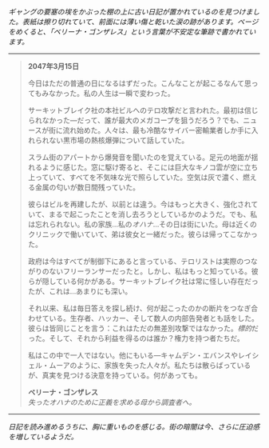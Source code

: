 _ギャングの要塞の埃をかぶった棚の上に古い日記が置かれているのを見つけました。表紙は擦り切れていて、前面には薄い傷と乾いた涙の跡があります。ページをめくると、「ベリーナ・ゴンザレス」という言葉が不安定な筆跡で書かれています。_

---

> **2047年3月15日**
>
> 今日はただの普通の日になるはずだった。こんなことが起こるなんて思ってもみなかった。私の人生は一瞬で変わった。
>
> サーキットブレイク社の本社ビルへのテロ攻撃だと言われた。最初は信じられなかった—だって、誰が最大のメガコープを狙うだろう？でも、ニュースが街に流れ始めた。人々は、最も冷酷なサイバー密輸業者しか手に入れられない黒市場の熱核爆弾について話していた。
>
> スラム街のアパートから爆発音を聞いたのを覚えている。足元の地面が揺れるように感じた。窓に駆け寄ると、そこには巨大なキノコ雲が空に立ち上っていて、すべてを不気味な光で照らしていた。空気は灰で濃く、燃える金属の匂いが数日間残っていた。
>
> 彼らはビルを再建したが、以前とは違う。今はもっと大きく、強化されていて、まるで起こったことを消し去ろうとしているかのようだ。でも、私は忘れられない。私の家族…私の*オハナ*…その日は街にいた。母は近くのクリニックで働いていて、弟は彼女と一緒だった。彼らは帰ってこなかった。
>
> 政府は今はすべてが制御下にあると言っている、テロリストは実際のつながりのないフリーランサーだったと。しかし、私はもっと知っている。彼らが隠している何かがある。サーキットブレイク社は常に怪しい存在だったが、これは…あまりにも深い。
>
> それ以来、私は毎日答えを探し続け、何が起こったのかの断片をつなぎ合わせている。生存者、ハッカー、そして数人の内部告発者とも話をした。彼らは皆同じことを言う：これはただの無差別攻撃ではなかった。*標的*だった。そして、それから利益を得るのは誰か？権力を持つ者たちだ。
>
> 私はこの中で一人ではない。他にもいる—キャムデン・エバンスやレイシェル・ムーアのように、家族を失った人々が。私たちは散らばっているが、真実を見つける決意を持っている。何があっても。
>
> **ベリーナ・ゴンザレス**  
> _失ったオハナのために正義を求める母から調査者へ。_

---

_日記を読み進めるうちに、胸に重いものを感じる。街の暗闇は今、さらに圧迫感を増しているようだ。_
